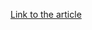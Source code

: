 [Link to the article](https://cybersecuritynews.com/elizarat-leveraging-google-telegram-and-slack-services/)
